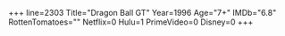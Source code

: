 +++
line=2303
Title="Dragon Ball GT"
Year=1996
Age="7+"
IMDb="6.8"
RottenTomatoes=""
Netflix=0
Hulu=1
PrimeVideo=0
Disney=0
+++


